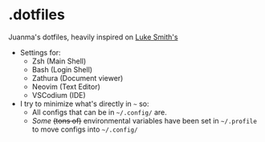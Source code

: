 # .dotfiles

Juanma's dotfiles, heavily inspired on [Luke Smith's](https://github.com/LukeSmithxyz/voidrice)

- Settings for:
	- Zsh (Main Shell)
	- Bash (Login Shell)
	- Zathura (Document viewer)
	- Neovim (Text Editor)
	- VSCodium (IDE)
- I try to minimize what's directly in `~` so:
	- All configs that can be in `~/.config/` are.
	- _Some_ ~~(tons of)~~ environmental variables have been set in `~/.profile` to move configs into `~/.config/`

